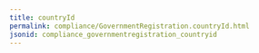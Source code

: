 ```yaml
---
title: countryId
permalink: compliance/GovernmentRegistration.countryId.html
jsonid: compliance_governmentregistration_countryid
---
```

